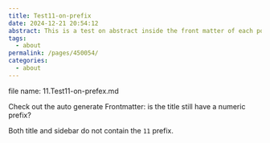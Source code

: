 ```yaml
---
title: Test11-on-prefix
date: 2024-12-21 20:54:12
abstract: This is a test on abstract inside the front matter of each post, configured mannually.
tags: 
  - about
permalink: /pages/450054/
categories: 
  - about
---
```


file name: 11.Test11-on-prefex.md

Check out the auto generate Frontmatter: is the title still have a numeric prefix?

Both title and sidebar do not contain the `11` prefix.
